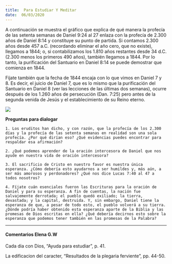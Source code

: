 ```yaml
---
title:  Para Estudiar Y Meditar
date:  06/03/2020
---
```


A continuación se muestra el gráfico que explica de qué manera la profecía de las setenta semanas de Daniel 9:24 al 27 enlaza con la profecía de 2.300 años de Daniel 8:14 y constituye su punto de partida. Si contamos 2.300 años desde 457 a.C. (recordando eliminar el año cero, que no existe), llegamos a 1844; o, si contabilizamos los 1.810 años restantes desde 34 d.C. (2.300 menos los primeros 490 años), también llegamos a 1844. Por lo tanto, la purificación del Santuario en Daniel 8:14 se puede demostrar que comienza en 1844.

Fíjate también que la fecha de 1844 encaja con lo que vimos en Daniel 7 y 8. Es decir, el juicio de Daniel 7, que es lo mismo que la purificación del Santuario en Daniel 8 (ver las lecciones de las últimas dos semanas), ocurre después de los 1.260 años de persecución (Dan. 7:25) pero antes de la segunda venida de Jesús y el establecimiento de su Reino eterno.

<img style="max-width:100%" src="https://sabbath-school-stage.adventech.io/api/v1/es/quarterlies/2020-01/lessons/10/days/assets/prophecy.png" />

**Preguntas para dialogar**

`1. Los eruditos han dicho, y con razón, que la profecía de los 2.300 días y la profecía de las setenta semanas en realidad son una sola profecía. ¿Por qué dirían eso? ¿Qué evidencias puedes encontrar para respaldar esa afirmación?`

`2. ¿Qué podemos aprender de la oración intercesora de Daniel que nos ayude en nuestra vida de oración intercesora?`

`3. El sacrificio de Cristo en nuestro favor es nuestra única esperanza. ¿Cómo debería esto ayudarnos a ser humildes y, más aún, a ser más amorosos y perdonadores? ¿Qué nos dice Lucas 7:40 al 47 a todos nosotros?`

`4. Fíjate cuán esenciales fueron las Escrituras para la oración de Daniel y para su esperanza. A fin de cuentas, la nación fue salvajemente derrotada; el pueblo quedó exiliado; la tierra, devastada; y la capital, destruida. Y, sin embargo, Daniel tiene la esperanza de que, a pesar de todo esto, el pueblo volverá a su tierra. ¿Dónde podría haber obtenido esta esperanza aparte de la Biblia y las promesas de Dios escritas en ella? ¿Qué debería decirnos esto sobre la esperanza que podemos tener también en las promesas de la Palabra?`

---

#### Comentarios Elena G.W

Cada dia con Dios, “Ayuda para estudiar”, p. 41.

La edificacion del caracter, “Resultados de la plegaria ferviente”, pp. 44-50.